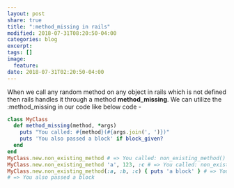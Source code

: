 ```yaml
---
layout: post
share: true
title: ":method_missing in rails"
modified: 2018-07-31T08:20:50-04:00
categories: blog
excerpt:
tags: []
image:
  feature:
date: 2018-07-31T02:20:50-04:00
---
```


When we call any random method on any object in rails which is not defined then rails handles it through a method **method_missing**.
We can utilize the :method_missing in our code like below code - 

```ruby
class MyClass
  def method_missing(method, *args)
    puts "You called: #{method}(#{args.join(', ')})"
    puts 'You also passed a block' if block_given?
  end
end
MyClass.new.non_existing_method # => You called: non_existing_method()
MyClass.new.non_existing_method 'a', 123, :c # => You called: non_existing_method(a, 123, c)
MyClass.new.non_existing_method(:a, :b, :c) { puts 'a block' } # => You called: non_existing_method(a, b, c)
# => You also passed a block
```
